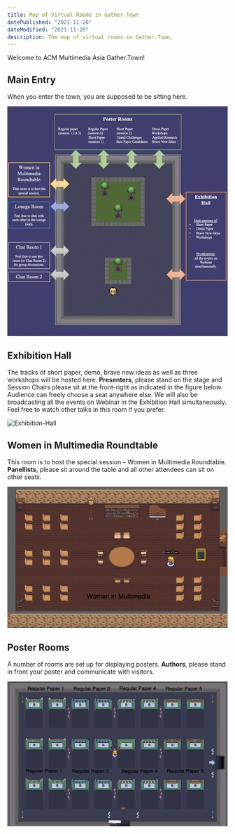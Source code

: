 ```yaml
---
title: Map of Virtual Rooms in Gather.Town
datePublished: "2021-11-28"
dateModified: "2021-11-28"
description: The map of virtual rooms in Gather.Town.
---
```


Welcome to ACM Multimedia Asia Gather.Town! 

## Main Entry

When you enter the town, you are supposed to be sitting here.

<div style="max-width: 800px;">
    <img src="./Overall-Map.png" alt="Overall Map" />
</div>

## Exhibition Hall
The tracks of short paper, demo, brave new ideas as well as three workshops will be hosted here. **Presenters**, please stand on the stage and Session Chairs please sit at the front-right as indicated in the figure below. Audience can freely choose a seat anywhere else. 
We will also be broadcasting all the events on Webinar in the Exhibition Hall simultaneously. Feel free to watch other talks in this room if you prefer. 

<div style="max-width: 800px;">
    <img src="./Exhibition-Hall.png" alt="Exhibition-Hall" />
</div>

## Women in Multimedia Roundtable

This room is to host the special session – Women in Multimedia Roundtable.
**Panellists**, please sit around the table and all other attendees can sit on other seats.

<div style="max-width: 800px;">
    <img src="./Women-in-MM.png" alt="Women-in-MM" />
</div>

## Poster Rooms

A number of rooms are set up for displaying posters. **Authors**, please stand in front your poster and communicate with visitors.

<div style="max-width: 800px;">
    <img src="./Poster-Room-1.png" alt="Poster-Room-1" />
</div>
